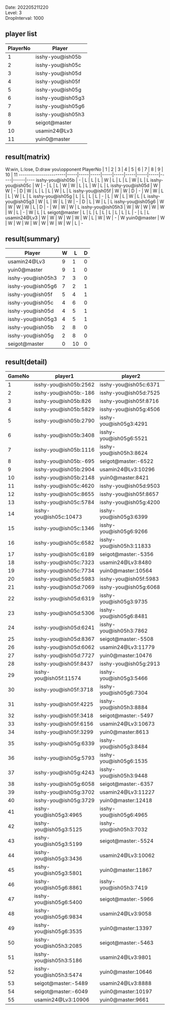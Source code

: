 Date: 202205211220  
Level: 3  
DropInterval: 1000  
## player list
PlayerNo  |  Player
----------|-------------------
1         |  isshy-you@ish05b
2         |  isshy-you@ish05c
3         |  isshy-you@ish05d
4         |  isshy-you@ish05f
5         |  isshy-you@ish05g
6         |  isshy-you@ish05g3
7         |  isshy-you@ish05g6
8         |  isshy-you@ish05h3
9         |  seigot@master
10        |  usamin24@Lv3
11        |  yuin0@master
## result(matrix)
W:win, L:lose, D:draw
you\opponent PlayerNo  |  1  |  2  |  3  |  4  |  5  |  6  |  7  |  8  |  9  |  10  |  11
-----------------------|-----|-----|-----|-----|-----|-----|-----|-----|-----|------|----
isshy-you@ish05b       |  -  |  L  |  L  |  L  |  W  |  L  |  L  |  L  |  W  |  L   |  L
isshy-you@ish05c       |  W  |  -  |  L  |  L  |  W  |  W  |  L  |  L  |  W  |  L   |  L
isshy-you@ish05d       |  W  |  W  |  -  |  D  |  W  |  L  |  L  |  L  |  W  |  L   |  L
isshy-you@ish05f       |  W  |  W  |  D  |  -  |  W  |  W  |  L  |  L  |  W  |  L   |  L
isshy-you@ish05g       |  L  |  L  |  L  |  L  |  -  |  L  |  W  |  L  |  W  |  L   |  L
isshy-you@ish05g3      |  W  |  L  |  W  |  L  |  W  |  -  |  D  |  L  |  W  |  L   |  L
isshy-you@ish05g6      |  W  |  W  |  W  |  W  |  L  |  D  |  -  |  W  |  W  |  W   |  L
isshy-you@ish05h3      |  W  |  W  |  W  |  W  |  W  |  W  |  L  |  -  |  W  |  L   |  L
seigot@master          |  L  |  L  |  L  |  L  |  L  |  L  |  L  |  L  |  -  |  L   |  L
usamin24@Lv3           |  W  |  W  |  W  |  W  |  W  |  W  |  L  |  W  |  W  |  -   |  W
yuin0@master           |  W  |  W  |  W  |  W  |  W  |  W  |  W  |  W  |  W  |  L   |  -
## result(summary)
Player             |  W  |  L   |  D
-------------------|-----|------|---
usamin24@Lv3       |  9  |  1   |  0
yuin0@master       |  9  |  1   |  0
isshy-you@ish05h3  |  7  |  3   |  0
isshy-you@ish05g6  |  7  |  2   |  1
isshy-you@ish05f   |  5  |  4   |  1
isshy-you@ish05c   |  4  |  6   |  0
isshy-you@ish05d   |  4  |  5   |  1
isshy-you@ish05g3  |  4  |  5   |  1
isshy-you@ish05b   |  2  |  8   |  0
isshy-you@ish05g   |  2  |  8   |  0
seigot@master      |  0  |  10  |  0
## result(detail)
GameNo  |  player1                 |  player2
--------|--------------------------|-------------------------
1       |  isshy-you@ish05b:2562   |  isshy-you@ish05c:6371
2       |  isshy-you@ish05b:-186   |  isshy-you@ish05d:7525
3       |  isshy-you@ish05b:826    |  isshy-you@ish05f:8716
4       |  isshy-you@ish05b:5829   |  isshy-you@ish05g:4506
5       |  isshy-you@ish05b:2790   |  isshy-you@ish05g3:4291
6       |  isshy-you@ish05b:3408   |  isshy-you@ish05g6:5521
7       |  isshy-you@ish05b:1116   |  isshy-you@ish05h3:8624
8       |  isshy-you@ish05b:-695   |  seigot@master:-6522
9       |  isshy-you@ish05b:2904   |  usamin24@Lv3:10296
10      |  isshy-you@ish05b:2148   |  yuin0@master:8421
11      |  isshy-you@ish05c:4620   |  isshy-you@ish05d:9503
12      |  isshy-you@ish05c:8655   |  isshy-you@ish05f:8657
13      |  isshy-you@ish05c:5784   |  isshy-you@ish05g:4200
14      |  isshy-you@ish05c:10473  |  isshy-you@ish05g3:6399
15      |  isshy-you@ish05c:1346   |  isshy-you@ish05g6:9266
16      |  isshy-you@ish05c:6582   |  isshy-you@ish05h3:11833
17      |  isshy-you@ish05c:6189   |  seigot@master:-5356
18      |  isshy-you@ish05c:7323   |  usamin24@Lv3:8480
19      |  isshy-you@ish05c:7734   |  yuin0@master:10564
20      |  isshy-you@ish05d:5983   |  isshy-you@ish05f:5983
21      |  isshy-you@ish05d:7069   |  isshy-you@ish05g:6068
22      |  isshy-you@ish05d:6319   |  isshy-you@ish05g3:9735
23      |  isshy-you@ish05d:5306   |  isshy-you@ish05g6:8481
24      |  isshy-you@ish05d:6241   |  isshy-you@ish05h3:7862
25      |  isshy-you@ish05d:8367   |  seigot@master:-5508
26      |  isshy-you@ish05d:6062   |  usamin24@Lv3:11779
27      |  isshy-you@ish05d:7727   |  yuin0@master:10476
28      |  isshy-you@ish05f:8437   |  isshy-you@ish05g:2913
29      |  isshy-you@ish05f:11574  |  isshy-you@ish05g3:5466
30      |  isshy-you@ish05f:3718   |  isshy-you@ish05g6:7304
31      |  isshy-you@ish05f:4225   |  isshy-you@ish05h3:8884
32      |  isshy-you@ish05f:3418   |  seigot@master:-5497
33      |  isshy-you@ish05f:6156   |  usamin24@Lv3:10673
34      |  isshy-you@ish05f:3299   |  yuin0@master:8613
35      |  isshy-you@ish05g:6339   |  isshy-you@ish05g3:8484
36      |  isshy-you@ish05g:5793   |  isshy-you@ish05g6:1535
37      |  isshy-you@ish05g:4243   |  isshy-you@ish05h3:9448
38      |  isshy-you@ish05g:6058   |  seigot@master:-6357
39      |  isshy-you@ish05g:3702   |  usamin24@Lv3:11227
40      |  isshy-you@ish05g:3729   |  yuin0@master:12418
41      |  isshy-you@ish05g3:4965  |  isshy-you@ish05g6:4965
42      |  isshy-you@ish05g3:5125  |  isshy-you@ish05h3:7032
43      |  isshy-you@ish05g3:5199  |  seigot@master:-5524
44      |  isshy-you@ish05g3:3436  |  usamin24@Lv3:10062
45      |  isshy-you@ish05g3:5801  |  yuin0@master:11867
46      |  isshy-you@ish05g6:8861  |  isshy-you@ish05h3:7419
47      |  isshy-you@ish05g6:5400  |  seigot@master:-5966
48      |  isshy-you@ish05g6:9834  |  usamin24@Lv3:9058
49      |  isshy-you@ish05g6:3535  |  yuin0@master:13397
50      |  isshy-you@ish05h3:2085  |  seigot@master:-5463
51      |  isshy-you@ish05h3:5186  |  usamin24@Lv3:9801
52      |  isshy-you@ish05h3:5474  |  yuin0@master:10646
53      |  seigot@master:-5489     |  usamin24@Lv3:8888
54      |  seigot@master:-6049     |  yuin0@master:10197
55      |  usamin24@Lv3:10906      |  yuin0@master:9661
